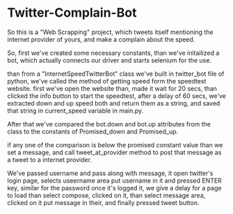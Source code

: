 # Twitter-Complain-Bot

So this is a "Web Scrapping" project, which tweets itself mentioning the internet provider of yours, and  make a complain about the speed.

So, first we've created some necessary constants, than we've initailized a bot, which actually connects our driver and starts selenium for the use.

than from a "InternetSpeedTwitterBot" class we've built in twitter_bot file of python, we've called the method of getting speed form the speedtest website.
first we've open the website than, made  it wait for 20 secs, than clicked the info  button to  start the speedtest, after a delay of 60 secs,
we've extracted down and up  speed both and return them as a string, and saved that string in current_speed variable in main.py.

After that  we've compared the bot.down and bot.up attributes from the class to the constants of Promised_down and Promised_up.

if any one of the comparison is below the promised constant value than we set a message, and call tweet_at_provider method to post that message as a tweet to a internet provider.

We've passed  username and pass along with message, it open twitter's login page, selects useername area put username in it and pressed ENTER key, similar for the password
once it's logged it, we give a delay for a page to load  than select compose, clicked on it, than select message area, clicked on it put message in their,
and finally pressed tweet button.
